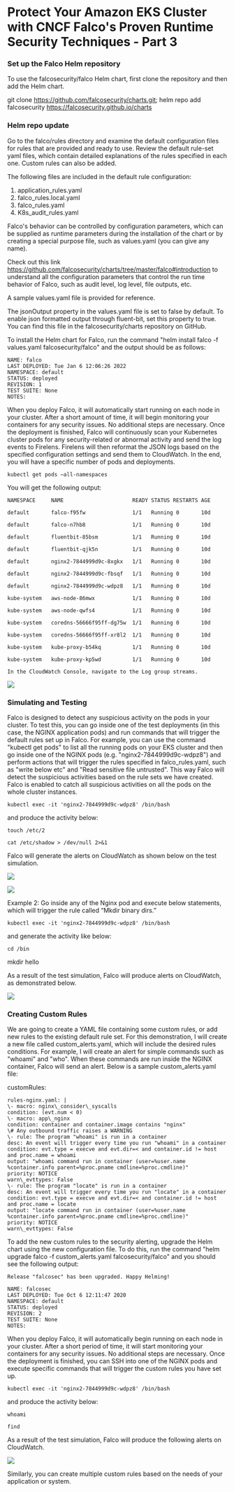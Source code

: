 # Protect Your Amazon EKS Cluster with CNCF Falco's Proven Runtime Security Techniques - Part 3


### **Set up the Falco Helm repository**
To use the falcosecurity/falco Helm chart, first clone the repository and then add the Helm chart.

git clone https://github.com/falcosecurity/charts.git; helm repo add falcosecurity https://falcosecurity.github.io/charts

### Helm repo update

Go to the falco/rules directory and examine the default configuration files for rules that are provided and ready to use. Review the default rule-set yaml files, which contain detailed explanations of the rules specified in each one. Custom rules can also be added.

The following files are included in the default rule configuration:

1. application\_rules.yaml
2. falco\_rules.local.yaml
3. falco\_rules.yaml
4. K8s\_audit\_rules.yaml

Falco's behavior can be controlled by configuration parameters, which can be supplied as runtime parameters during the installation of the chart or by creating a special purpose file, such as values.yaml (you can give any name).

Check out this link[ ](https://github.com/falcosecurity/charts/tree/master/falco#introduction)<https://github.com/falcosecurity/charts/tree/master/falco#introduction> to understand all the configuration parameters that control the run time behavior of Falco, such as audit level, log level, file outputs, etc.

A sample values.yaml file is provided for reference.




The jsonOutput property in the values.yaml file is set to false by default. To enable json formatted output through fluent-bit, set this property to true. You can find this file in the falcosecurity/charts repository on GitHub. 

To install the Helm chart for Falco, run the command "helm install falco -f values.yaml falcosecurity/falco" and the output should be as follows:

    NAME: falco
    LAST DEPLOYED: Tue Jan 6 12:06:26 2022
    NAMESPACE: default
    STATUS: deployed
    REVISION: 1
    TEST SUITE: None
    NOTES:

When you deploy Falco, it will automatically start running on each node in your cluster. After a short amount of time, it will begin monitoring your containers for any security issues. No additional steps are necessary. Once the deployment is finished, Falco will continuously scan your Kubernetes cluster pods for any security-related or abnormal activity and send the log events to Firelens. Firelens will then reformat the JSON logs based on the specified configuration settings and send them to CloudWatch. In the end, you will have a specific number of pods and deployments.

    kubectl get pods —all-namespaces

You will get the following output:

    NAMESPACE     NAME                      READY STATUS RESTARTS AGE
    
    default       falco-f95fw               1/1   Running 0       10d
    
    default       falco-n7hb8               1/1   Running 0       10d
    
    default       fluentbit-85bsm           1/1   Running 0       10d
    
    default       fluentbit-qjk5n           1/1   Running 0       10d
    
    default       nginx2-7844999d9c-8xgkx   1/1   Running 0       10d
    
    default       nginx2-7844999d9c-fbsqf   1/1   Running 0       10d
    
    default       nginx2-7844999d9c-wdpz8   1/1   Running 0       10d
    
    kube-system   aws-node-86mwx            1/1   Running 0       10d
    
    kube-system   aws-node-qwfs4            1/1   Running 0       10d
    
    kube-system   coredns-56666f95ff-dg75w  1/1   Running 0       10d
    
    kube-system   coredns-56666f95ff-xr8l2  1/1   Running 0       10d
    
    kube-system   kube-proxy-b54kq          1/1   Running 0       10d
    
    kube-system   kube-proxy-kp5wd          1/1   Running 0       10d
    
    In the CloudWatch Console, navigate to the Log group streams.



![](images/image24.png)

### **Simulating and Testing**
Falco is designed to detect any suspicious activity on the pods in your cluster. To test this, you can go inside one of the test deployments (in this case, the NGINX application pods) and run commands that will trigger the default rules set up in Falco. For example, you can use the command "kubectl get pods" to list all the running pods on your EKS cluster and then go inside one of the NGINX pods (e.g. "nginx2-7844999d9c-wdpz8") and perform actions that will trigger the rules specified in falco\_rules.yaml, such as "write below etc" and "Read sensitive file untrusted". This way Falco will detect the suspicious activities based on the rule sets we have created. Falco is enabled to catch all suspicious activities on all the pods on the whole cluster instances.

    kubectl exec -it 'nginx2-7844999d9c-wdpz8' /bin/bash

and produce the activity below:

    touch /etc/2

    cat /etc/shadow > /dev/null 2>&1

Falco will generate the alerts on CloudWatch as shown below on the test simulation.

![](images/image25.png)

![](images/image26.png)

Example 2: Go inside any of the Nginx pod and execute below statements, which will trigger the rule called “Mkdir binary dirs.”

    kubectl exec -it 'nginx2-7844999d9c-wdpz8' /bin/bash

and generate the activity like below:

    cd /bin

mkdir hello

As a result of the test simulation, Falco will produce alerts on CloudWatch, as demonstrated below.

![](images/image27.png)

### **Creating Custom Rules**
We are going to create a YAML file containing some custom rules, or add new rules to the existing default rule set. For this demonstration, I will create a new file called custom\_alerts.yaml, which will include the desired rules conditions. For example, I will create an alert for simple commands such as "whoami" and "who". When these commands are run inside the NGINX container, Falco will send an alert. Below is a sample custom\_alerts.yaml file:

customRules:

    rules-nginx.yaml: |
    \- macro: nginx\_consider\_syscalls
    condition: (evt.num < 0)
    \- macro: app\_nginx
    condition: container and container.image contains "nginx"
    \# Any outbound traffic raises a WARNING
    \- rule: The program "whoami" is run in a container
    desc: An event will trigger every time you run "whoami" in a container
    condition: evt.type = execve and evt.dir=< and container.id != host and proc.name = whoami
    output: "whoami command run in container (user=%user.name %container.info parent=%proc.pname cmdline=%proc.cmdline)"
    priority: NOTICE
    warn\_evttypes: False
    \- rule: The program "locate" is run in a container
    desc: An event will trigger every time you run "locate" in a container
    condition: evt.type = execve and evt.dir=< and container.id != host and proc.name = locate
    output: "locate command run in container (user=%user.name %container.info parent=%proc.pname cmdline=%proc.cmdline)"
    priority: NOTICE
    warn\_evttypes: False

To add the new custom rules to the security alerting, upgrade the Helm chart using the new configuration file. To do this, run the command "helm upgrade falco -f custom\_alerts.yaml falcosecurity/falco" and you should see the following output:

    Release "falcosec" has been upgraded. Happy Helming!

    NAME: falcosec
    LAST DEPLOYED: Tue Oct 6 12:11:47 2020
    NAMESPACE: default
    STATUS: deployed
    REVISION: 2
    TEST SUITE: None
    NOTES:

When you deploy Falco, it will automatically begin running on each node in your cluster. After a short period of time, it will start monitoring your containers for any security issues. No additional steps are necessary. Once the deployment is finished, you can SSH into one of the NGINX pods and execute specific commands that will trigger the custom rules you have set up.

    kubectl exec -it 'nginx2-7844999d9c-wdpz8' /bin/bash

and produce the activity below:

    whoami

    find

As a result of the test simulation, Falco will produce the following alerts on CloudWatch.


![](images/image28.png)

Similarly, you can create multiple custom rules based on the needs of your application or system.